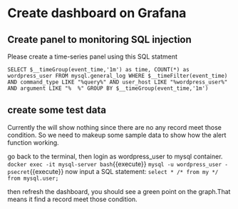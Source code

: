 # Create dashboard on Grafana

## Create panel to monitoring SQL injection
Please create a time-series panel using this SQL statment

`SELECT $__timeGroup(event_time,'1m') as time, COUNT(*) as wordpress_user
FROM mysql.general_log
WHERE $__timeFilter(event_time) AND
      command_type LIKE "%query%" AND
      user_host LIKE "%wordpress_user%" AND
      argument LIKE "%  %"
GROUP BY $__timeGroup(event_time,'1m')`

## create some test data

Currently the will show nothing since there are no any record meet those condition. So we need to makeup some sample data to show how the alert function working.

go back to the terminal, then login as wordpress_user to mysql container.
`docker exec -it mysql-server bash`{{execute}}
`mysql -u wordpress_user -psecret`{{execute}}
now input a SQL statement:
`select * /* from my */ from mysql.user;`

then refresh the dashboard, you should see a green point on the graph.That means it find a record meet those condition.
